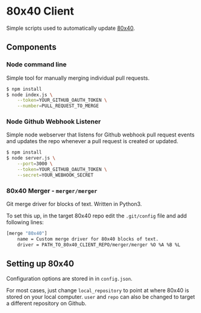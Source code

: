 # 80x40 Client

Simple scripts used to automatically update [80x40](https://github.com/art-dot-git/80x40). 

## Components

### Node command line
Simple tool for manually merging individual pull requests.

```sh
$ npm install
$ node index.js \
    --token=YOUR_GITHUB_OAUTH_TOKEN \
    --number=PULL_REQUEST_TO_MERGE
```

### Node Github Webhook Listener
Simple node webserver that listens for Github webhook pull request events and updates the repo whenever a pull request is created or updated.

```sh
$ npm install
$ node server.js \
    --port=3000 \
    --token=YOUR_GITHUB_OAUTH_TOKEN \
    --secret=YOUR_WEBHOOK_SECRET
```

### 80x40 Merger - `merger/merger`
Git merge driver for blocks of text. Written in Python3.

To set this up, in the target 80x40 repo edit the `.git/config` file and add following lines:

```sh
[merge "80x40"]
    name = Custom merge driver for 80x40 blocks of text.
    driver = PATH_TO_80x40_CLIENT_REPO/merger/merger %O %A %B %L
```

## Setting up 80x40
Configuration options are stored in in `config.json`.

For most cases, just change `local_repository` to point at where 80x40 is stored on your local computer. `user` and `repo` can also be changed to target a different repository on Github.

